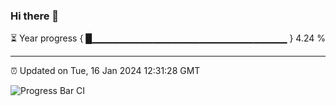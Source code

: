 ### Hi there 👋

⏳ Year progress { █▁▁▁▁▁▁▁▁▁▁▁▁▁▁▁▁▁▁▁▁▁▁▁▁▁▁▁▁▁ } 4.24 %

---

⏰ Updated on Tue, 16 Jan 2024 12:31:28 GMT

![Progress Bar CI](https://github.com/liununu/liununu/workflows/Progress%20Bar%20CI/badge.svg)
